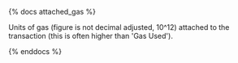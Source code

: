 {% docs attached_gas %}

Units of gas (figure is not decimal adjusted, 10^12) attached to the transaction (this is often higher than 'Gas Used').

{% enddocs %}
